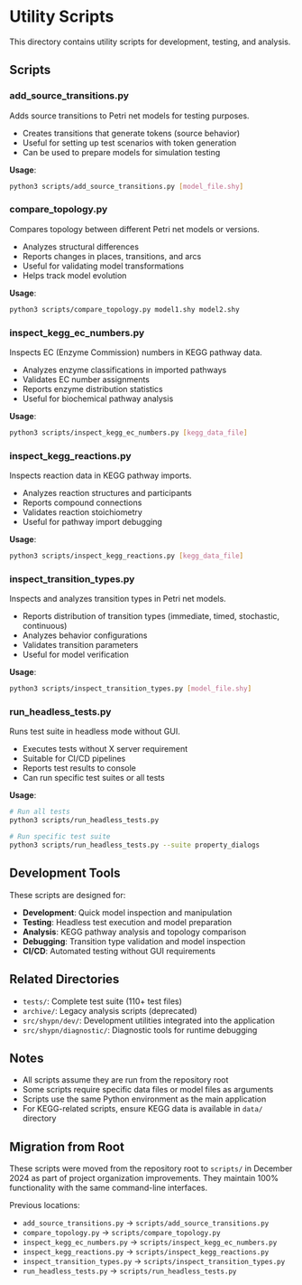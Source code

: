 # Utility Scripts

This directory contains utility scripts for development, testing, and analysis.

## Scripts

### add_source_transitions.py
Adds source transitions to Petri net models for testing purposes.
- Creates transitions that generate tokens (source behavior)
- Useful for setting up test scenarios with token generation
- Can be used to prepare models for simulation testing

**Usage**:
```bash
python3 scripts/add_source_transitions.py [model_file.shy]
```

### compare_topology.py
Compares topology between different Petri net models or versions.
- Analyzes structural differences
- Reports changes in places, transitions, and arcs
- Useful for validating model transformations
- Helps track model evolution

**Usage**:
```bash
python3 scripts/compare_topology.py model1.shy model2.shy
```

### inspect_kegg_ec_numbers.py
Inspects EC (Enzyme Commission) numbers in KEGG pathway data.
- Analyzes enzyme classifications in imported pathways
- Validates EC number assignments
- Reports enzyme distribution statistics
- Useful for biochemical pathway analysis

**Usage**:
```bash
python3 scripts/inspect_kegg_ec_numbers.py [kegg_data_file]
```

### inspect_kegg_reactions.py
Inspects reaction data in KEGG pathway imports.
- Analyzes reaction structures and participants
- Reports compound connections
- Validates reaction stoichiometry
- Useful for pathway import debugging

**Usage**:
```bash
python3 scripts/inspect_kegg_reactions.py [kegg_data_file]
```

### inspect_transition_types.py
Inspects and analyzes transition types in Petri net models.
- Reports distribution of transition types (immediate, timed, stochastic, continuous)
- Analyzes behavior configurations
- Validates transition parameters
- Useful for model verification

**Usage**:
```bash
python3 scripts/inspect_transition_types.py [model_file.shy]
```

### run_headless_tests.py
Runs test suite in headless mode without GUI.
- Executes tests without X server requirement
- Suitable for CI/CD pipelines
- Reports test results to console
- Can run specific test suites or all tests

**Usage**:
```bash
# Run all tests
python3 scripts/run_headless_tests.py

# Run specific test suite
python3 scripts/run_headless_tests.py --suite property_dialogs
```

## Development Tools

These scripts are designed for:
- **Development**: Quick model inspection and manipulation
- **Testing**: Headless test execution and model preparation
- **Analysis**: KEGG pathway analysis and topology comparison
- **Debugging**: Transition type validation and model inspection
- **CI/CD**: Automated testing without GUI requirements

## Related Directories

- `tests/`: Complete test suite (110+ test files)
- `archive/`: Legacy analysis scripts (deprecated)
- `src/shypn/dev/`: Development utilities integrated into the application
- `src/shypn/diagnostic/`: Diagnostic tools for runtime debugging

## Notes

- All scripts assume they are run from the repository root
- Some scripts require specific data files or model files as arguments
- Scripts use the same Python environment as the main application
- For KEGG-related scripts, ensure KEGG data is available in `data/` directory

## Migration from Root

These scripts were moved from the repository root to `scripts/` in December 2024 as part of project organization improvements. They maintain 100% functionality with the same command-line interfaces.

Previous locations:
- `add_source_transitions.py` → `scripts/add_source_transitions.py`
- `compare_topology.py` → `scripts/compare_topology.py`
- `inspect_kegg_ec_numbers.py` → `scripts/inspect_kegg_ec_numbers.py`
- `inspect_kegg_reactions.py` → `scripts/inspect_kegg_reactions.py`
- `inspect_transition_types.py` → `scripts/inspect_transition_types.py`
- `run_headless_tests.py` → `scripts/run_headless_tests.py`
